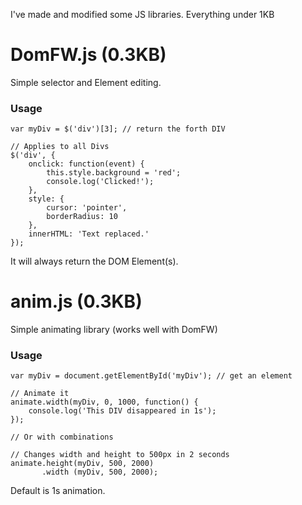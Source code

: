 I've made and modified some JS libraries. Everything under 1KB

# DomFW.js (0.3KB)
Simple selector and Element editing.

### Usage
    var myDiv = $('div')[3]; // return the forth DIV
    
    // Applies to all Divs
    $('div', {
        onclick: function(event) {
            this.style.background = 'red';
            console.log('Clicked!');
        },
        style: {
            cursor: 'pointer',
            borderRadius: 10
        },
        innerHTML: 'Text replaced.'
    }); 

It will always return the DOM Element(s).


# anim.js (0.3KB)
Simple animating library (works well with DomFW)

### Usage
    var myDiv = document.getElementById('myDiv'); // get an element
    
    // Animate it
    animate.width(myDiv, 0, 1000, function() {
        console.log('This DIV disappeared in 1s');
    });
    
    // Or with combinations

    // Changes width and height to 500px in 2 seconds
    animate.height(myDiv, 500, 2000)
           .width (myDiv, 500, 2000);


Default is 1s animation.

